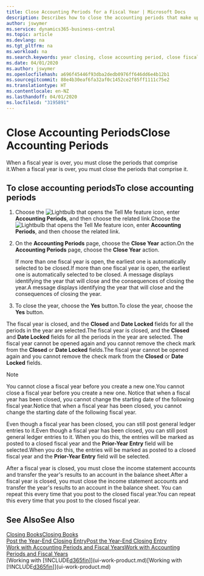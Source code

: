 ```yaml
---
title: Close Accounting Periods for a Fiscal Year | Microsoft Docs
description: Describes how to close the accounting periods that make up the fiscal year.
author: jswymer
ms.service: dynamics365-business-central
ms.topic: article
ms.devlang: na
ms.tgt_pltfrm: na
ms.workload: na
ms.search.keywords: year closing, close accounting period, close fiscal year, bank account detailed trial balance
ms.date: 04/01/2020
ms.author: jswymer
ms.openlocfilehash: a696f45446f93dba2dedb0976ff646dd6e4b12b1
ms.sourcegitcommit: 88e4b30eaf6fa32af0c1452ce2f85ff1111c75e2
ms.translationtype: HT
ms.contentlocale: en-NZ
ms.lasthandoff: 04/01/2020
ms.locfileid: "3195891"
---
```

# <a name="close-accounting-periods"></a><span data-ttu-id="96c4d-103">Close Accounting Periods</span><span class="sxs-lookup"><span data-stu-id="96c4d-103">Close Accounting Periods</span></span>
<span data-ttu-id="96c4d-104">When a fiscal year is over, you must close the periods that comprise it.</span><span class="sxs-lookup"><span data-stu-id="96c4d-104">When a fiscal year is over, you must close the periods that comprise it.</span></span>

## <a name="to-close-accounting-periods"></a><span data-ttu-id="96c4d-105">To close accounting periods</span><span class="sxs-lookup"><span data-stu-id="96c4d-105">To close accounting periods</span></span>
1. <span data-ttu-id="96c4d-106">Choose the ![Lightbulb that opens the Tell Me feature](media/ui-search/search_small.png "Tell me what you want to do") icon, enter **Accounting Periods**, and then choose the related link.</span><span class="sxs-lookup"><span data-stu-id="96c4d-106">Choose the ![Lightbulb that opens the Tell Me feature](media/ui-search/search_small.png "Tell me what you want to do") icon, enter **Accounting Periods**, and then choose the related link.</span></span>
2. <span data-ttu-id="96c4d-107">On the **Accounting Periods** page, choose the **Close Year** action.</span><span class="sxs-lookup"><span data-stu-id="96c4d-107">On the **Accounting Periods** page, choose the **Close Year** action.</span></span>

    <span data-ttu-id="96c4d-108">If more than one fiscal year is open, the earliest one is automatically selected to be closed.</span><span class="sxs-lookup"><span data-stu-id="96c4d-108">If more than one fiscal year is open, the earliest one is automatically selected to be closed.</span></span> <span data-ttu-id="96c4d-109">A message displays identifying the year that will close and the consequences of closing the year.</span><span class="sxs-lookup"><span data-stu-id="96c4d-109">A message displays identifying the year that will close and the consequences of closing the year.</span></span>
3. <span data-ttu-id="96c4d-110">To close the year, choose the **Yes** button.</span><span class="sxs-lookup"><span data-stu-id="96c4d-110">To close the year, choose the **Yes** button.</span></span>

<span data-ttu-id="96c4d-111">The fiscal year is closed, and the **Closed** and **Date Locked** fields for all the periods in the year are selected.</span><span class="sxs-lookup"><span data-stu-id="96c4d-111">The fiscal year is closed, and the **Closed** and **Date Locked** fields for all the periods in the year are selected.</span></span> <span data-ttu-id="96c4d-112">The fiscal year cannot be opened again and you cannot remove the check mark from the **Closed** or **Date Locked** fields.</span><span class="sxs-lookup"><span data-stu-id="96c4d-112">The fiscal year cannot be opened again and you cannot remove the check mark from the **Closed** or **Date Locked** fields.</span></span>

> [!NOTE]  
>   <span data-ttu-id="96c4d-113">You cannot close a fiscal year before you create a new one.</span><span class="sxs-lookup"><span data-stu-id="96c4d-113">You cannot close a fiscal year before you create a new one.</span></span> <span data-ttu-id="96c4d-114">Notice that when a fiscal year has been closed, you cannot change the starting date of the following fiscal year.</span><span class="sxs-lookup"><span data-stu-id="96c4d-114">Notice that when a fiscal year has been closed, you cannot change the starting date of the following fiscal year.</span></span>

<span data-ttu-id="96c4d-115">Even though a fiscal year has been closed, you can still post general ledger entries to it.</span><span class="sxs-lookup"><span data-stu-id="96c4d-115">Even though a fiscal year has been closed, you can still post general ledger entries to it.</span></span> <span data-ttu-id="96c4d-116">When you do this, the entries will be marked as posted to a closed fiscal year and the **Prior-Year Entry** field will be selected.</span><span class="sxs-lookup"><span data-stu-id="96c4d-116">When you do this, the entries will be marked as posted to a closed fiscal year and the **Prior-Year Entry** field will be selected.</span></span>

<span data-ttu-id="96c4d-117">After a fiscal year is closed, you must close the income statement accounts and transfer the year's results to an account in the balance sheet.</span><span class="sxs-lookup"><span data-stu-id="96c4d-117">After a fiscal year is closed, you must close the income statement accounts and transfer the year's results to an account in the balance sheet.</span></span> <span data-ttu-id="96c4d-118">You can repeat this every time that you post to the closed fiscal year.</span><span class="sxs-lookup"><span data-stu-id="96c4d-118">You can repeat this every time that you post to the closed fiscal year.</span></span>

## <a name="see-also"></a><span data-ttu-id="96c4d-119">See Also</span><span class="sxs-lookup"><span data-stu-id="96c4d-119">See Also</span></span>

[<span data-ttu-id="96c4d-120">Closing Books</span><span class="sxs-lookup"><span data-stu-id="96c4d-120">Closing Books</span></span>](year-close-books.md)  
[<span data-ttu-id="96c4d-121">Post the Year-End Closing Entry</span><span class="sxs-lookup"><span data-stu-id="96c4d-121">Post the Year-End Closing Entry</span></span>](year-how-post-year-end-close-entry.md)  
[<span data-ttu-id="96c4d-122">Work with Accounting Periods and Fiscal Years</span><span class="sxs-lookup"><span data-stu-id="96c4d-122">Work with Accounting Periods and Fiscal Years</span></span>](finance-accounting-periods-and-fiscal-years.md)  
<span data-ttu-id="96c4d-123">[Working with [!INCLUDE[d365fin](includes/d365fin_md.md)]](ui-work-product.md)</span><span class="sxs-lookup"><span data-stu-id="96c4d-123">[Working with [!INCLUDE[d365fin](includes/d365fin_md.md)]](ui-work-product.md)</span></span>
